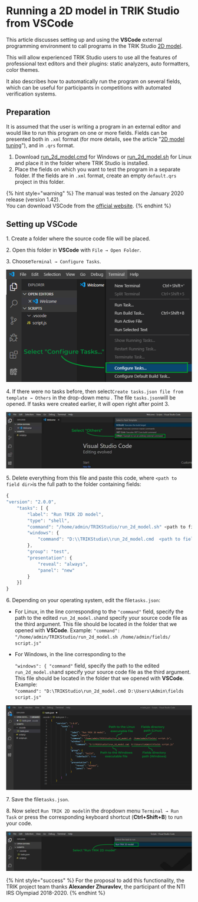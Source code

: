 # Running a 2D model in TRIK Studio from VSCode

This article discusses setting up and using the **VSCode** external programming environment to call programs in the TRIK Studio [2D model](../../studio/2d-model/).

This will allow experienced TRIK Studio users to use all the features of professional text editors and their plugins: static analyzers, auto formatters, color themes.

It also describes how to automatically run the program on several fields, which can be useful for participants in competitions with automated verification systems.

## **Preparation** <a href="#configure" id="configure"></a>

It is assumed that the user is writing a program in an external editor and would like to run this program on one or more fields. Fields can be presented both in `.xml` format (for more details, see the article "[2D model tuning](../../studio/2d-model/settings.md)"), and in `.qrs` format.

1. Download [run\_2d\_model.cmd](https://gist.github.com/anastasiia-kornilova/2b955e62c3cef7a509fc043a189ea3ff) for Windows or [run\_2d\_model.sh](https://gist.github.com/anastasiia-kornilova/f13a708562debabeeb126381f3d535e5) for Linux and place it in the folder where TRIK Studio is installed.
2. Place the fields on which you want to test the program in a separate folder. If the fields are in `.xml` format, create an empty `default.qrs` project in this folder.

{% hint style="warning" %}
The manual was tested on the January 2020 release (version 1.42).\
You can download VSCode from the [official website](https://code.visualstudio.com/Download).
{% endhint %}

## **Setting up VSCode**

1\. Create a folder where the source code file will be placed.

2\.  Open this folder in **VSCode** with `File → Open Folder`.

3\.  Choose`Terminal → Configure Tasks`.

![](<../../.gitbook/assets/46 1 En VSCode.png>)

4\. If there were no tasks before, then select`Create tasks.json file from template → Others` in the drop-down menu . The file  `tasks.json`will be opened. If tasks were created earlier, it will open right after point 3.

![](<../../.gitbook/assets/46 2 En VSCode.png>)

5\. Delete everything from this file and paste this code, where `<path to field dir>`is the full path to the folder containing fields:

```javascript
{
"version": "2.0.0",
	"tasks": [ {
		"label": "Run TRIK 2D model",
		"type": "shell",
		"command": "/home/admin/TRIKStudio/run_2d_model.sh" <path to fields dir> script.js",
		"windows": {
			"command": "D:\\TRIKStudio\\run_2d_model.cmd  <path to fields dir> script.js"
		},
		"group": "test",
		"presentation": {
			"reveal": "always",
			"panel": "new"
		}
	}]
}
```

6\. Depending on your operating system, edit the file`tasks.json`:

* For Linux, in the line corresponding to the `"command"` field, specify the path to the edited `run_2d_model.sh`and specify your source code file as the third argument. This file should be located in the folder that we opened with **VSCode**. Example: `"command": "/home/admin/TRIKStudio/run_2d_model.sh /home/admin/fields/ script.js"`
*   For Windows, in the line corresponding to the

    `"windows": { "command"` field, specify the path to the edited `run_2d_model.sh`and specify your source code file as the third argument. This file should be located in the folder that we opened with **VSCode**. Example:\
    `"command": "D:\TRIKStudio\run_2d_model.cmd D:\Users\Admin\fields script.js"`

![](<../../.gitbook/assets/46 3 En VSCode.png>)

7\. Save the file`tasks.json`.

8\. Now select `Run TRIK 2D model`in the dropdown menu `Terminal → Run Task` or press the corresponding keyboard shortcut (**Ctrl+Shift+B**) to run your code.&#x20;

![](<../../.gitbook/assets/46 4 En VSCode.png>)

{% hint style="success" %}
For the proposal to add this functionality, the TRIK project team thanks **Alexander Zhuravlev**, the participant of the NTI IRS Olympiad 2018-2020.
{% endhint %}
